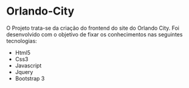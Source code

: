 # Orlando-City

O Projeto trata-se da criação do frontend do site do Orlando City.
Foi desenvolvido com o objetivo de fixar os conhecimentos nas seguintes tecnologias: 

- Html5 
- Css3 
- Javascript 
- Jquery
- Bootstrap 3
